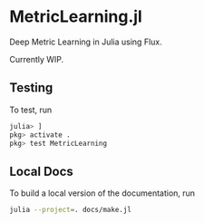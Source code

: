 # MetricLearning.jl

Deep Metric Learning in Julia using Flux.

Currently WIP.

## Testing
To test, run
```julia
julia> ]
pkg> activate .
pkg> test MetricLearning
```

## Local Docs
To build a local version of the documentation, run
```bash
julia --project=. docs/make.jl
```